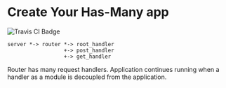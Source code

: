 # Create Your Has-Many app

<img src="https://travis-ci.org/HIROSN/create-your-has-many-app.svg" alt="Travis CI Badge"></img>

```
server *-> router *-> root_handler
                  +-> post_handler
                  +-> get_handler
```

Router has many request handlers. Application continues running when a handler as a module is decoupled from the application.
